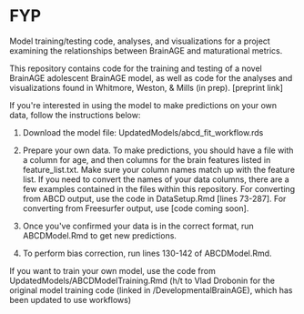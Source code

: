 # FYP

Model training/testing code, analyses, and visualizations for a project examining the relationships between BrainAGE and maturational metrics. 

This repository contains code for the training and testing of a novel BrainAGE adolescent BrainAGE model, as well as code for the analyses and visualizations found in Whitmore, Weston, & Mills (in prep). [preprint link]

If you're interested in using the model to make predictions on your own data, follow the instructions below:

1. Download the model file: UpdatedModels/abcd_fit_workflow.rds

3. Prepare your own data. To make predictions, you should have a file with a column for age, and then columns for the brain features listed in feature_list.txt. Make sure your column names match up with the feature list. If you need to convert the names of your data columns, there are a few examples contained in the files within this repository. For converting from ABCD output, use the code in DataSetup.Rmd [lines 73-287]. For converting from Freesurfer output, use [code coming soon].

4. Once you've confirmed your data is in the correct format, run ABCDModel.Rmd to get new predictions. 

5. To perform bias correction, run lines 130-142 of ABCDModel.Rmd. 

If you want to train your own model, use the code from UpdatedModels/ABCDModelTraining.Rmd (h/t to Vlad Drobonin for the original model training code (linked in /DevelopmentalBrainAGE), which has been updated to use workflows)
